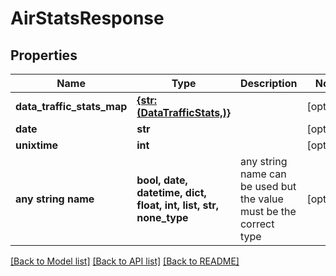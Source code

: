 # AirStatsResponse


## Properties
Name | Type | Description | Notes
------------ | ------------- | ------------- | -------------
**data_traffic_stats_map** | [**{str: (DataTrafficStats,)}**](DataTrafficStats.md) |  | [optional] 
**date** | **str** |  | [optional] 
**unixtime** | **int** |  | [optional] 
**any string name** | **bool, date, datetime, dict, float, int, list, str, none_type** | any string name can be used but the value must be the correct type | [optional]

[[Back to Model list]](../README.md#documentation-for-models) [[Back to API list]](../README.md#documentation-for-api-endpoints) [[Back to README]](../README.md)


